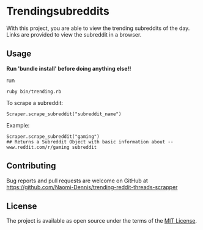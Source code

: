 # Trendingsubreddits

With this project, you are able to view the trending subreddits of the day. Links are provided to view the subreddit in a browser.

## Usage
**Run 'bundle install' before doing anything else!!**

run

	ruby bin/trending.rb

To scrape a subreddit:

	Scraper.scrape_subreddit("subreddit_name")

Example:

	Scraper.scrape_subreddit("gaming")
	## Returns a Subreddit Object with basic information about -- www.reddit.com/r/gaming subreddit

## Contributing

Bug reports and pull requests are welcome on GitHub at https://github.com/Naomi-Dennis/trending-reddit-threads-scrapper

## License

The project is available as open source under the terms of the [MIT License](https://opensource.org/licenses/MIT).
